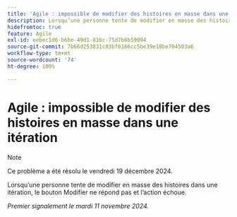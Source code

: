 ```yaml
---
title: 'Agile : impossible de modifier des histoires en masse dans une itération'
description: Lorsqu’une personne tente de modifier en masse des histoires dans une itération, le bouton Modifier ne répond pas et l’action échoue.
hidefromtoc: true
feature: Agile
exl-id: eebec1d6-b6be-49d1-816c-75d7b6b59094
source-git-commit: 7b66d253831c83bf6166cc5be39e18be704503a6
workflow-type: tm+mt
source-wordcount: '74'
ht-degree: 100%

---
```


# Agile : impossible de modifier des histoires en masse dans une itération

>[!NOTE]
>
>Ce problème a été résolu le vendredi 19 décembre 2024.

Lorsqu’une personne tente de modifier en masse des histoires dans une itération, le bouton Modifier ne répond pas et l’action échoue.

_Premier signalement le mardi 11 novembre 2024._
